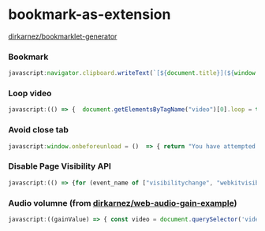 bookmark-as-extension
=====================
[dirkarnez/bookmarklet-generator](https://github.com/dirkarnez/bookmarklet-generator)
### Bookmark
```javascript
javascript:navigator.clipboard.writeText(`[${document.title}](${window.location.href})`).then(a => alert("done"));
```

### Loop video
```javascript
javascript:(() => {  document.getElementsByTagName("video")[0].loop = true; })();
```

### Avoid close tab
```javascript
javascript:window.onbeforeunload = ()  => { return "You have attempted to leave this page. Are you sure?"; }
```

### Disable Page Visibility API
```javascript
javascript:(() => {for (event_name of ["visibilitychange", "webkitvisibilitychange", "blur"]) { window.addEventListener(event_name, function(event) { event.stopImmediatePropagation(); }, true); }})()
```

### Audio volumne (from [dirkarnez/web-audio-gain-example](https://github.com/dirkarnez/web-audio-gain-example))
```javascript
javascript:((gainValue) => { const video = document.querySelector('video'); if (!window.myGainNode) { const myAudioContext = new AudioContext(); const sourceNode = myAudioContext.createMediaElementSource(video); window.myGainNode = myAudioContext.createGain(); sourceNode.connect(window.myGainNode); window.myGainNode.connect(myAudioContext.destination); } window.myGainNode.gain.value = gainValue; })(prompt("Default is 1, enter the gain"))
```
